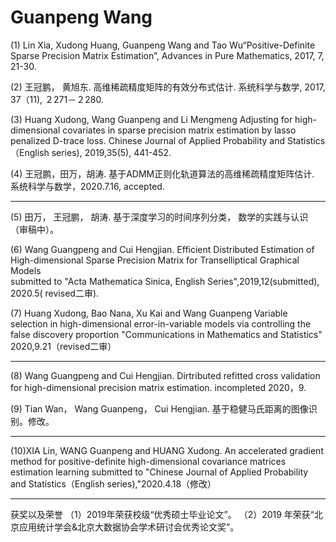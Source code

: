 # Guanpeng Wang
(1) Lin Xia, Xudong Huang, Guanpeng Wang  and Tao Wu“Positive-Definite Sparse Precision Matrix  Estimation”,
   Advances in Pure Mathematics, 2017, 7, 21-30.

(2)  王冠鹏， 黄旭东.  高维稀疏精度矩阵的有效分布式估计. 系统科学与数学, 2017, 37（11), ２271－２280.

(3) Huang Xudong, Wang Guanpeng and Li Mengmeng
   Adjusting for high-dimensional covariates in sparse precision matrix estimation by lasso penalized D-trace loss.
  Chinese Journal of Applied Probability and Statistics（English series), 2019,35(5), 441-452.

(4) 王冠鹏，田万，胡涛.   基于ADMM正则化轨道算法的高维稀疏精度矩阵估计. 系统科学与数学，2020.7.16, accepted.
___________________________________________________________________________________________________________________
(5)  田万， 王冠鹏， 胡涛.    基于深度学习的时间序列分类， 数学的实践与认识（审稿中）。

(6) Wang Guangpeng and Cui Hengjian. 
   Efficient Distributed Estimation of High-dimensional Sparse Precision Matrix for Transelliptical Graphical Models  
  submitted to "Acta Mathematica Sinica, English Series",2019,12(submitted), 2020.5( revised二审).

(7) Huang Xudong, Bao Nana, Xu Kai and Wang Guanpeng
Variable selection in high-dimensional error-in-variable models via controlling the false discovery proportion
"Communications in Mathematics and Statistics" 2020,9.21（revised二审）
___________________________________________________________________________________________________________________

(8) Wang Guangpeng and Cui Hengjian.
    Dirtributed refitted cross validation for high-dimensional precision matrix estimation. incompleted 2020，9.

(9) Tian Wan， Wang Guanpeng， Cui Hengjian.  基于稳健马氏距离的图像识别。修改。
_____________________________________________________________________________________________________________________
(10)XIA Lin, WANG  Guanpeng and   HUANG Xudong. 
An accelerated gradient method for positive-definite high-dimensional covariance matrices estimation learning
submitted to "Chinese Journal of Applied Probability and Statistics（English series),"2020.4.18（修改）

______________________________________________________________________________________________________________________
获奖以及荣誉
（1）2019年荣获校级“优秀硕士毕业论文”。
（2）2019 年荣获“北京应用统计学会&北京大数据协会学术研讨会优秀论文奖”。
